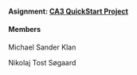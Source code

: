 #### Asignment: [CA3 QuickStart Project](https://github.com/asgerhs/CA-3/blob/Developer/CA3-QuickStart-project.pdf)

  

#### Members

Michael Sander Klan

Nikolaj Tost Søgaard

